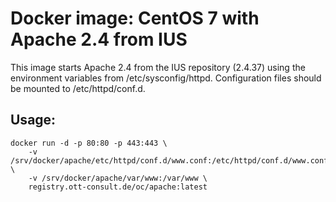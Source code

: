 # Docker image: CentOS 7 with Apache 2.4 from IUS
This image starts Apache 2.4 from the IUS repository (2.4.37) using the
environment variables from /etc/sysconfig/httpd. Configuration files should be
mounted to /etc/httpd/conf.d. 


## Usage:
```
docker run -d -p 80:80 -p 443:443 \
    -v /srv/docker/apache/etc/httpd/conf.d/www.conf:/etc/httpd/conf.d/www.conf \
    -v /srv/docker/apache/var/www:/var/www \
    registry.ott-consult.de/oc/apache:latest
```
